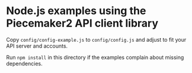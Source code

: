 Node.js examples using the Piecemaker2 API client library
=========================================================

Copy ```config/config-example.js``` to ```config/config.js``` and adjust to fit your API server and accounts.

Run ```npm install``` in this directory if the examples complain about missing dependencies.

